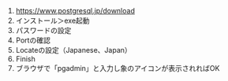 1. https://www.postgresql.jp/download  　
2. インストール＞exe起動　　
3. パスワードの設定
4. Portの確認
5. Locateの設定（Japanese、Japan）
6. Finish
7. ブラウザで「pgadmin」と入力し象のアイコンが表示されればOK
